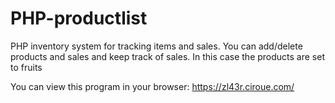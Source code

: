 # PHP-productlist
PHP inventory system for tracking items and sales. You can add/delete products and sales and keep track of sales. In this case the products are set to fruits

You can view this program in your browser: https://zl43r.ciroue.com/
